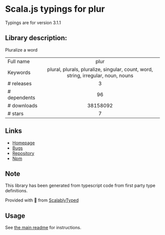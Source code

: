 
# Scala.js typings for plur

Typings are for version 3.1.1

## Library description:
Pluralize a word

|                    |                 |
| ------------------ | :-------------: |
| Full name          | plur |
| Keywords           | plural, plurals, pluralize, singular, count, word, string, irregular, noun, nouns |
| # releases         | 3 |
| # dependents       | 96 |
| # downloads        | 38158092 |
| # stars            | 7 |

## Links
- [Homepage](https://github.com/sindresorhus/plur#readme)
- [Bugs](https://github.com/sindresorhus/plur/issues)
- [Repository](https://github.com/sindresorhus/plur)
- [Npm](https://www.npmjs.com/package/plur)
    


## Note
This library has been generated from typescript code from first party type definitions.

Provided with :purple_heart: from [ScalablyTyped](https://github.com/oyvindberg/ScalablyTyped)

## Usage
See [the main readme](../../readme.md) for instructions.


